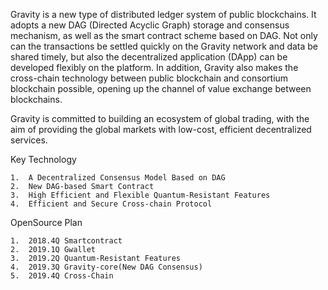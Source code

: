   
  Gravity is a new type of distributed ledger system of public blockchains. It adopts a new DAG (Directed Acyclic Graph) storage and consensus mechanism, as well as the smart contract scheme based on DAG. Not only can the transactions be settled quickly on the Gravity network and data be shared timely, but also the decentralized application (DApp) can be developed flexibly on the platform. In addition, Gravity also makes the cross-chain technology between public blockchain and consortium blockchain possible, opening up the channel of value exchange between blockchains.

Gravity is committed to building an ecosystem of global trading, with the aim of providing the global markets with low-cost, efficient decentralized services.

  Key Technology
  
    1.  A Decentralized Consensus Model Based on DAG
    2.  New DAG-based Smart Contract
    3.  High Efficient and Flexible Quantum-Resistant Features 
    4.  Efficient and Secure Cross-chain Protocol
    
  OpenSource Plan
  
    1.  2018.4Q Smartcontract
    2.  2019.1Q Gwallet
    3.  2019.2Q Quantum-Resistant Features 
    4.  2019.3Q Gravity-core(New DAG Consensus)
    5.  2019.4Q Cross-Chain
